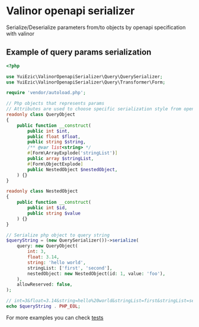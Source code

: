# Valinor openapi serializer

Serialize/Deserialize parameters from/to objects by openapi specification with valinor


## Example of query params serialization

```php
<?php

use YuiEzic\ValinorOpenapiSerializer\Query\QuerySerializer;
use YuiEzic\ValinorOpenapiSerializer\Query\Transformer\Form;

require 'vendor/autoload.php';

// Php objects that represents params
// Attributes are used to choose specific serialization style from openapi specification
readonly class QueryObject
{
    public function __construct(
        public int $int,
        public float $float,
        public string $string,
        /** @var list<string> */
        #[Form\ArrayExplode('stringList')]
        public array $stringList,
        #[Form\ObjectExplode]
        public NestedObject $nestedObject,
    ) {}
}

readonly class NestedObject
{
    public function __construct(
        public int $id,
        public string $value
    ) {}
}

// Serialize php object to query string
$queryString = (new QuerySerializer())->serialize(
    query: new QueryObject(
        int: 3,
        float: 3.14,
        string: 'hello world',
        stringList: ['first', 'second'],
        nestedObject: new NestedObject(id: 1, value: 'foo'),
    ),
    allowReserved: false,
);

// int=3&float=3.14&string=hello%20world&stringList=first&stringList=second&id=1&value=foo
echo $queryString . PHP_EOL;
```

For more examples you can check [tests](src/Query/Test/QuerySerializerTest.php)
